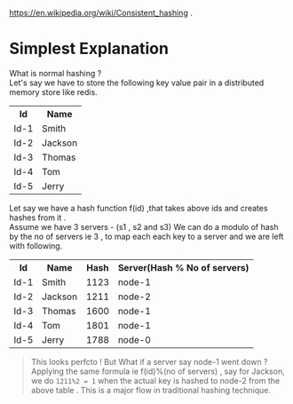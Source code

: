  https://en.wikipedia.org/wiki/Consistent_hashing . 

Simplest Explanation
====================
What is normal hashing ? </br>
Let's say we have to store the following key value pair in a distributed memory store like redis.
<table style="width:100%">
  <tr>
    <th>Id</th>
    <th>Name</th>
  </tr>
  <tr>
    <td>Id-1</td>
    <td>Smith</td>
  </tr>
  <tr>
    <td>Id-2</td>
    <td>Jackson</td>
  </tr>
  <tr>
    <td>Id-3</td>
    <td>Thomas</td>
  </tr>
  <tr>
    <td>Id-4</td>
    <td>Tom</td>
  </tr>
  <tr>
    <td>Id-5</td>
    <td>Jerry</td>
  </tr>
</table>

Let say we have a hash function f(id) ,that takes above ids and  creates hashes  from it . </br>
Assume we have 3 servers - (s1 , s2 and s3)
We can do a modulo of hash by the no of servers ie 3 , to map each each key to a server and we are left with following.
<table style="width:100%">
  <tr>
    <th>Id</th>
    <th>Name</th>
    <th>Hash</th>
    <th>Server(Hash % No of servers)</th>
  </tr>
  <tr>
    <td>Id-1</td>
    <td>Smith</td>
    <td>1123</td>
    <td>node-1</td>
  </tr>
  <tr>
    <td>Id-2</td>
    <td>Jackson</td>
    <td>1211</td>
    <td>node-2</td>
  </tr>
  <tr>
    <td>Id-3</td>
    <td>Thomas</td>
    <td>1600</td>
    <td>node-1</td>
  </tr>
  <tr>
    <td>Id-4</td>
    <td>Tom</td>
    <td>1801</td>
    <td>node-1</td>
  </tr>
  <tr>
    <td>Id-5</td>
    <td>Jerry</td>
    <td>1788</td>
    <td>node-0</td>
  </tr>
</table>

>This looks perfcto !
But What if a server say node-1 went down ?
Applying the same formula ie f(id)%(no of servers) , say for Jackson, we do ```1211%2 = 1``` when the actual key is hashed 
to node-2 from the above table .
This is a major flow in traditional hashing technique.
